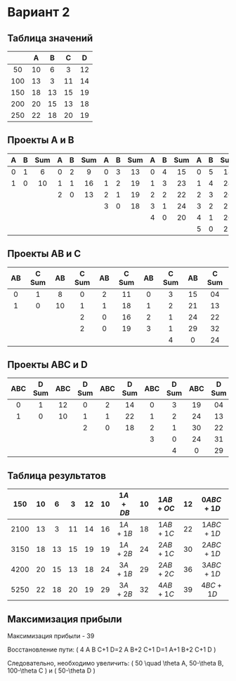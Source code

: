 # Вариант 2

## Таблица значений
 |  | A | B | C | D |
 | :--: | :--: | :--: | :--: | :--: |
 | 50 | 10 | 6 | 3 | 12 |
 | 100 | 13 | 3 | 11 | 14 |
 | 150 | 18 | 13 | 15 | 19 |
 | 200 | 20 | 15 | 13 | 18 |
 | 250 | 22 | 18 | 20 | 19 |

## Проекты A и B
 | A | B | Sum | A | B | Sum | A | B | Sum | A | B | Sum | A | B | Sum | A | B | Sum |
 | :--: | :--: | :--: | :--: | :--: | :--: | :--: | :--: | :--: | :--: | :--: | :--: | :--: | :--: | :--: | :--: | :--: | :--: |
 | 0 | 1 | 6 | 0 | 2 | 9 | 0 | 3 | 13 | 0 | 4 | 15 | 0 | 5 | 18 |
 | 1 | 0 | 10 | 1 | 1 | 16 | 1 | 2 | 19 | 1 | 3 | 23 | 1 | 4 | 24 |
 |  |  |  | 2 | 0 | 13 | 2 | 1 | 19 | 2 | 2 | 22 | 2 | 3 | 26 |
 |  |  |  |  |  |  | 3 | 0 | 18 | 3 | 1 | 24 | 3 | 2 | 27 |
 |  |  |  |  |  |  |  |  |  | 4 | 0 | 20 | 4 | 1 | 26 |
 |  |  |  |  |  |  |  |  |  |  |  |  | 5 | 0 | 22 | 

## Проекты AB и C
 | AB | C Sum | AB | C Sum | AB | C Sum | AB | C Sum | AB | C Sum |
 | :--: | :--: | :--: | :--: | :--: | :--: | :--: | :--: | :--: | :--: |
 | 0 | 1 | 8 | 0 | 2 | 11 | 0 | 3 | 15 | 04 |
 | 1 | 0 | 10 | 1 | 1 | 18 | 1 | 2 | 21 | 13 |
 |  |  |  | 2 | 0 | 16 | 2 | 1 | 24 | 22 |
 |  |  |  | 2 | 0 | 19 | 3 | 1 | 29 | 32 |
 |  |  |  |  |  |  |  | 4 | 0 | 24 |

## Проекты ABC и D
 | ABC | D Sum | ABC | D Sum | ABC | D Sum | ABC | D Sum | ABC | D Sum |
 | :--: | :--: | :--: | :--: | :--: | :--: | :--: | :--: | :--: | :--: |
 | 0 | 1 | 12 | 0 | 2 | 14 | 0 | 3 | 19 | 04 |
 | 1 | 0 | 10 | 1 | 1 | 22 | 1 | 2 | 24 | 13 |
 |  |  |  | 2 | 0 | 18 | 2 | 1 | 30 | 22 |
 |  |  |  |  |  |  | 3 | 0 | 24 | 31 |
 |  |  |  |  |  |  |  | 4 | 0 | 29 |

## Таблица результатов
 | 150 | 10 | 6 | 3 | 12 | 10 | $1 A+D B$ | 10 | $1 A B+O C$ | 12 | $0 A B C+1 D$ |
 | :--: | :--: | :--: | :--: | :--: | :--: | :--: | :--: | :--: | :--: | :--: |
 | 2100 | 13 | 3 | 11 | 14 | 16 | $1 A+1 B$ | 18 | $1 A B+1 C$ | 22 | $1 A B C+1 D$ |
 | 3150 | 18 | 13 | 15 | 19 | 19 | $1 A+2 B$ | 24 | $2 A B+1 C$ | 30 | $2 A B C+1 D$ |
 | 4200 | 20 | 15 | 13 | 18 | 24 | $3 A+1 B$ | 29 | $2 A B+2 C$ | 36 | $3 A B C+1 D$ |
 | 5250 | 22 | 18 | 20 | 19 | 29 | $3 A+2 B$ | 32 | $4 A B+1 C$ | 39 | $4 B C+1 D$ |

## Максимизация прибыли

Максимизация прибыли - 39

Восстановление пути: \( 4 A B C+1 D=2 A B+2 C+1 D=1 A+1 B+2 C+1 D \)

Следовательно, необходимо увеличить: \( 50 \quad \theta A, 50-\theta B, 100-\theta C \) и \( 50-\theta D \)